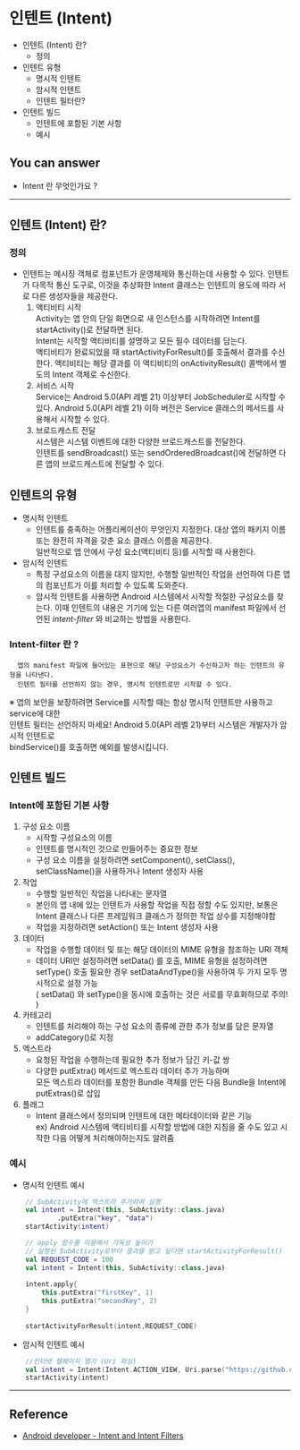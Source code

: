 # 인텐트 (Intent)
<!--Table of Contents-->
- 인텐트 (Intent) 란?
    - 정의
- 인텐트 유형
    - 명시적 인텐트
    - 암시적 인텐트
    - 인텐트 필터란?
- 인텐트 빌드 
    - 인텐트에 포함된 기본 사항
    - 예시 

<!-- 어떤 질문을 대답할 수 있어야 하는지-->
## You can answer
- Intent 란 무엇인가요 ?

<!--Contents-->

---
## 인텐트 (Intent) 란? 
### 정의
  * 인텐트는 메시징 객체로 컴포넌트가 운영체제와 통신하는데 사용할 수 있다.
  인텐트가 다목적 통신 도구로, 이것을 추상화한 Intent 클래스는 인텐트의 용도에 따라 
  서로 다른 생성자들을 제공한다. 
    1) 액티비티 시작  
      Activity는 앱 안의 단일 화면으로 새 인스턴스를 시작하려면 Intent를 startActivity()로 전달하면 된다.  
       Intent는 시작할 액티비티를 설명하고 모든 필수 데이터를 담는다.  
       액티비티가 완료되었을 때 startActivityForResult()를 호출해서 결과를 수신한다.
       액티비티는 해당 결과를 이 액티비티의 onActivityResult() 콜백에서 별도의 Intent 객체로 수신한다.
    2) 서비스 시작  
        Service는 Android 5.0(API 레벨 21) 이상부터 JobScheduler로 시작할 수 있다.
       Android 5.0(API 레벨 21) 이하 버전은 Service 클래스의 메서드를 사용해서 시작할 수 있다.  
    3) 브로드캐스트 전달  
       시스템은 시스템 이벤트에 대한 다양한 브로드캐스트를 전달한다.  
       인텐트를 sendBroadcast() 또는 sendOrderedBroadcast()에 전달하면 다른 앱의 브로드캐스트에 전달할 수 있다. 
## 인텐트의 유형
  * 명시적 인텐트  
    - 인텐트를 충족하는 어플리케이션이 무엇인지 지정한다. 대상 앱의 패키지 이름 또는 완전히 자격을 갖춘 요소 클래스 이름을 제공한다.  
      일반적으로 앱 안에서 구성 요소(액티비티 등)를 시작할 때 사용한다.
  * 암시적 인텐트 
    - 특정 구성요소의 이름을 대지 않지만, 수행할 일반적인 작업을 선언하여 다른 앱의 컴포넌트가 이를 처리할 수 있도록 도와준다.  
    - 암시적 인텐트를 사용하면 Android 시스템에서 시작할 적절한 구성요소를 찾는다. 이때 인텐트의 내용은 기기에 있는 다른 여러앱의 manifest 파일에서 선언된 <i>intent-filter</i> 와 비교하는 방법을 사용한다.
  

  ### Intent-filter 란 ?
      앱의 manifest 파일에 들어있는 표현으로 해당 구성요소가 수신하고자 하는 인텐트의 유형을 나타낸다.
      인텐트 필터를 선언하지 않는 경우, 명시적 인텐트로만 시작할 수 있다. 

 ※ 앱의 보안을 보장하려면 Service를 시작할 때는 항상 명시적 인텐트만 사용하고 service에 대한  
인텐트 필터는 선언하지 마세요! Android 5.0(API 레벨 21)부터 시스템은 개발자가 암시적 인텐트로  
bindService()를 호출하면 예외를 발생시킵니다. 

## 인텐트 빌드 
### Intent에 포함된 기본 사항
1. 구성 요소 이름  
   - 시작할 구성요소의 이름 
   - 인텐트를 명시적인 것으로 만들어주는 중요한 정보 
   - 구성 요소 이름을 설정하려면 setComponent(), setClass(), setClassName()을 사용하거나 Intent 생성자 사용
2. 작업 
   - 수행할 일반적인 작업을 나타내는 문자열
   - 본인의 앱 내에 있는 인텐트가 사용할 작업을 직접 정할 수도 있지만, 보통은 Intent 클래스나 다른 프레임워크 클래스가 정의한 작업 상수를 지정해야함
   - 작업을 지정하려면 setAction() 또는 Intent 생성자 사용
3. 데이터
   - 작업을 수행할 데이터 및 또는 해당 데이터의 MIME 유형을 참조하는 URI 객체 
   - 데이터 URI만 설정하려면 setData() 를 호출, MIME 유형을 설정하려면 setType() 호출
     필요한 경우 setDataAndType()을 사용하여 두 가지 모두 명시적으로 설정 가능   
     ( setData() 와 setType()을 동시에 호출하는 것은 서로를 무효화하므로 주의! )
4. 카테고리
   - 인텐트를 처리해야 하는 구성 요소의 종류에 관한 추가 정보를 담은 문자열
   - addCategory()로 지정
5. 엑스트라
   - 요청된 작업을 수행하는데 필요한 추가 정보가 담긴 키-값 쌍
   - 다양한 putExtra() 메서드로 엑스트라 데이터 추가 가능하며  
     모든 엑스트라 데이터를 포함한 Bundle 객체를 만든 다음 Bundle을 Intent에 putExtras()로 삽입 
6. 플래그
   - Intent 클래스에서 정의되며 인텐트에 대한 메타데이터와 같은 기능  
     ex) Android 시스템에 액티비티를 시작할 방법에 대한 지침을 줄 수도 있고 시작한 다음 어떻게 처리해야하는지도 알려줌
     
### 예시
* 명시적 인텐트 예시  
```kotlin  
    // SubActivity에 엑스트라 추가하여 실행  
    val intent = Intent(this, SubActivity::class.java)  
            .putExtra("key", "data")  
    startActivity(intent)
```
```kotlin  
    // apply 함수를 이용해서 가독성 높이기 
    // 실행된 SubActivity로부터 결과를 받고 싶다면 startActivityForResult()  
    val REQUEST_CODE = 100  
    val intent = Intent(this, SubActivity::class.java)
    
    intent.apply{
        this.putExtra("firstKey", 1)
        this.putExtra("secondKey", 2)
    }
    
    startActivityForResult(intent,REQUEST_CODE)  
```
* 암시적 인텐트 예시
```kotlin  
    //인터넷 웹페이지 열기 (Uri 파싱)
    val intent = Intent(Intent.ACTION_VIEW, Uri.parse("https://github.com/ThinLineIT"))  
    startActivity(intent)  
```
---
## Reference
- [Android developer - Intent and Intent Filters](https://developer.android.com/guide/components/intents-filters)
